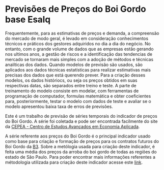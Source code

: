 # Previsões de Preços do Boi Gordo base Esalq

Frequentemente, para as estimativas de preços e demanda, a compreensão do mercado de modo geral, é levado em consideração conhecimentos técnicos e práticos dos gestores adquiridos no dia a dia do negócio. No entanto, com o grande volume de dados que as empresas estão gerando nos ultimos anos, a gestão de riscos e a identificação das tendencias de mercado se tornaram mais simples com a adoção de métodos e técnicas analíticas dos dados. 
Quando modelos de previsão são usados, são aplicados aos dados técnicas estatísticas para realizar estimativas mais precisas dos dados que está querendo prever. 
Para a criação desses modelos, os dados históriocs, ou seja os preços obtidos em suas respectivas datas, são separados entre treino e teste. A parte de treinamento do modelo consiste em modelar, com ferramentas de programação de computador, formulas matemática e obter coeficientes para, posteriormente, testar o modelo com dados de teste e avaliar se o modelo apresentou baixa taxa de erros de previsões. 

Este é um trabalho de previsão de séries temporais do indicador de preços do Boi Gordo. A série foi coletada e pode ser encontrada facilmente do site da [CEPEA - Centro de Estudos Avançados em Economia Aplicada](https://www.cepea.esalq.usp.br/br).

A série referente aos preços do Boi Gordo é o principal indicador usado como base para criação e formação de preços para os contratos futuros do Boi Gordo da [B3](http://www.b3.com.br/pt_br/). Sobre a metólogia usada para criação deste indicador, é feita uma média dos preços da arroba do boi gordo de todas as regiões do estado de São Paulo. Para poder encontrar mais informações referentes a métodologia utilizada para criação deste indicador acesse este [link](https://www.cepea.esalq.usp.br/upload/kceditor/files/Cepea_B3_Metodologia_Indicador_BOI_02_01_2020.pdf).
